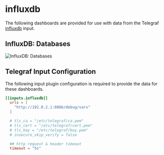 # influxdb

The following dashboards are provided for use with data from the Telegraf [influxdb](https://docs.influxdata.com/telegraf/latest/plugins/inputs/#influxdb) input.

## InfluxDB: Databases

![InfluxDB: Databases](https://user-images.githubusercontent.com/10326954/58766265-b4f67380-857c-11e9-86e2-ee6194df24bb.png)

## Telegraf Input Configuration

The following input plugin configuration is required to provide the data for these dashboards.

```toml
[[inputs.influxdb]]
  urls = [
    "http://192.0.2.1:8086/debug/vars"
  ]

  # tls_ca = "/etc/telegraf/ca.pem"
  # tls_cert = "/etc/telegraf/cert.pem"
  # tls_key = "/etc/telegraf/key.pem"
  # insecure_skip_verify = false

  ## http request & header timeout
  timeout = "5s"
```
